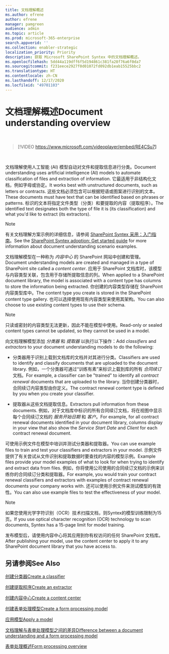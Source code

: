 ```yaml
---
title: 文档理解概述
ms.author: efrene
author: efrene
manager: pamgreen
audience: admin
ms.topic: article
ms.prod: microsoft-365-enterprise
search.appverid: ''
ms.collection: enabler-strategic
localization_priority: Priority
description: 获取 Microsoft SharePoint Syntex 中的文档理解概述。
ms.openlocfilehash: 5dd44a119dff6f5d194861c381fa28f76a6f0da7
ms.sourcegitcommit: f231eece2927f0d01072fd092db1eab15525bbc2
ms.translationtype: HT
ms.contentlocale: zh-CN
ms.lasthandoff: 12/17/2020
ms.locfileid: "49701103"
---
```

# <a name="document-understanding-overview"></a><span data-ttu-id="bfbdf-103">文档理解概述</span><span class="sxs-lookup"><span data-stu-id="bfbdf-103">Document understanding overview</span></span>


</br>

> [!VIDEO https://www.microsoft.com/videoplayer/embed/RE4CSu7] 

</br>

<span data-ttu-id="bfbdf-104">文档理解使用人工智能 (AI) 模型自动对文件和提取信息进行分类。</span><span class="sxs-lookup"><span data-stu-id="bfbdf-104">Document understanding uses artificial intelligence (AI) models to automate classification of files and extraction of information.</span></span> <span data-ttu-id="bfbdf-105">它最适用于非结构化文档，例如字母或协定。</span><span class="sxs-lookup"><span data-stu-id="bfbdf-105">It works best with unstructured documents, such as letters or contracts.</span></span> <span data-ttu-id="bfbdf-106">这些文档必须包含可以根据短语或图案进行识别的文本。</span><span class="sxs-lookup"><span data-stu-id="bfbdf-106">These documents must have text that can be identified based on phrases or patterns.</span></span> <span data-ttu-id="bfbdf-107">标识的文本将指定文件类型（分类）和要提取的内容（提取程序）。</span><span class="sxs-lookup"><span data-stu-id="bfbdf-107">The identified text designates both the type of file it is (its classification) and what you'd like to extract (its extractors).</span></span>

> [!NOTE]
> <span data-ttu-id="bfbdf-108">有关文档理解方案示例的详细信息，请参阅 [SharePoint Syntex 采用：入门指南](https://docs.microsoft.com/microsoft-365/contentunderstanding/adoption-getstarted#document-understanding-scenario-example)。</span><span class="sxs-lookup"><span data-stu-id="bfbdf-108">See the [SharePoint Syntex adoption: Get started guide](https://docs.microsoft.com/microsoft-365/contentunderstanding/adoption-getstarted#document-understanding-scenario-example) for more information about document understanding scenario examples.</span></span>

<span data-ttu-id="bfbdf-109">文档理解模型在一种称为 *内容中心* 的 SharePoint 网站中创建和管理。</span><span class="sxs-lookup"><span data-stu-id="bfbdf-109">Document understanding models are created and managed in a type of SharePoint site called a *content center*.</span></span> <span data-ttu-id="bfbdf-110">应用于 SharePoint 文档库时，该模型与内容类型关联，包含用于存储所提取信息的列。</span><span class="sxs-lookup"><span data-stu-id="bfbdf-110">When applied to a SharePoint document library, the model is associated with a content type has columns to store the information being extracted.</span></span> <span data-ttu-id="bfbdf-111">你创建的内容类型存储在 SharePoint 内容类型库中。</span><span class="sxs-lookup"><span data-stu-id="bfbdf-111">The content type you create is stored in the SharePoint content type gallery.</span></span> <span data-ttu-id="bfbdf-112">也可以选择使用现有内容类型来使用其架构。</span><span class="sxs-lookup"><span data-stu-id="bfbdf-112">You can also choose to use existing content types to use their schema.</span></span>

> [!NOTE]
> <span data-ttu-id="bfbdf-113">只读或密封的内容类型无法更新，因此不能在模型中使用。</span><span class="sxs-lookup"><span data-stu-id="bfbdf-113">Read-only or sealed content types cannot be updated, so they cannot be used in a model.</span></span>

<span data-ttu-id="bfbdf-114">向文档理解模型添加 *分类器* 和 *提取器* 以执行以下操作：</span><span class="sxs-lookup"><span data-stu-id="bfbdf-114">Add *classifiers* and *extractors* to your document understanding models to do the following:</span></span> 

- <span data-ttu-id="bfbdf-115">分类器用于识别上载到文档库的文档并对其进行分类。</span><span class="sxs-lookup"><span data-stu-id="bfbdf-115">Classifiers are used to identify and classify documents that are uploaded to the document library.</span></span> <span data-ttu-id="bfbdf-116">例如，一个分类器可通过“训练有素”来标识上载到库的所有 *合同续订* 文档。</span><span class="sxs-lookup"><span data-stu-id="bfbdf-116">For example, a classifier can be "trained" to identify all *contract renewal* documents that are uploaded to the library.</span></span> <span data-ttu-id="bfbdf-117">当你创建分类器时，合同续订内容类型由你定义。</span><span class="sxs-lookup"><span data-stu-id="bfbdf-117">The contract renewal content type is defined by you when you create your classifier.</span></span>

- <span data-ttu-id="bfbdf-118">提取器从这些文档提取信息。</span><span class="sxs-lookup"><span data-stu-id="bfbdf-118">Extractors pull information from these documents.</span></span> <span data-ttu-id="bfbdf-119">例如，对于文档库中标识的所有合同续订文档，将在视图中显示每个合同续订文档的 *服务开始日期* 和 *客户*。</span><span class="sxs-lookup"><span data-stu-id="bfbdf-119">For example, for all contract renewal documents identified in your document library, columns display in your view that also show the *Service Start Date* and  *Client* for each contract renewal document.</span></span> 

<span data-ttu-id="bfbdf-120">可使用示例文件在模型中培训并测试分类器和提取器。</span><span class="sxs-lookup"><span data-stu-id="bfbdf-120">You can use example files to train and test your classifiers and extractors in your model.</span></span> <span data-ttu-id="bfbdf-121">示例文件提供了有关尝试从文件识别和提取数据时要查找的内容的模型示例。</span><span class="sxs-lookup"><span data-stu-id="bfbdf-121">Example files provide your model examples of what to look for when trying to identify and extract data from files.</span></span> <span data-ttu-id="bfbdf-122">例如，你将使用公司使用的合同续订文档的示例来训练你的合同续订分类和提取器。</span><span class="sxs-lookup"><span data-stu-id="bfbdf-122">For example, you would train your contract renewal classifiers and extractors with examples of contract renewal documents your company works with.</span></span> <span data-ttu-id="bfbdf-123">还可以使用示例文件来测试模型的有效性。</span><span class="sxs-lookup"><span data-stu-id="bfbdf-123">You can also use example files to test the effectiveness of your model.</span></span>

> [!NOTE]
> <span data-ttu-id="bfbdf-124">如果您使用光学字符识别（OCR）技术扫描文档，则Syntex的模型训练限制为15页。</span><span class="sxs-lookup"><span data-stu-id="bfbdf-124">If you use optical character recognition (OCR) technology to scan documents, Syntex has a 15-page limit for model training.</span></span>

<span data-ttu-id="bfbdf-125">发布模型后，请使用内容中心将其应用到你有权访问的任何 SharePoint 文档库。</span><span class="sxs-lookup"><span data-stu-id="bfbdf-125">After publishing your model, use the content center to apply it to any SharePoint document library that you have access to.</span></span>  

## <a name="see-also"></a><span data-ttu-id="bfbdf-126">另请参阅</span><span class="sxs-lookup"><span data-stu-id="bfbdf-126">See Also</span></span>
[<span data-ttu-id="bfbdf-127">创建分类器</span><span class="sxs-lookup"><span data-stu-id="bfbdf-127">Create a classifier</span></span>](create-a-classifier.md)

[<span data-ttu-id="bfbdf-128">创建提取程序</span><span class="sxs-lookup"><span data-stu-id="bfbdf-128">Create an extractor</span></span>](create-an-extractor.md)

[<span data-ttu-id="bfbdf-129">创建内容中心</span><span class="sxs-lookup"><span data-stu-id="bfbdf-129">Create a content center</span></span>](create-a-content-center.md)

[<span data-ttu-id="bfbdf-130">创建表单处理模型</span><span class="sxs-lookup"><span data-stu-id="bfbdf-130">Create a form processing model</span></span>](create-a-form-processing-model.md)

[<span data-ttu-id="bfbdf-131">应用模型</span><span class="sxs-lookup"><span data-stu-id="bfbdf-131">Apply a model</span></span>](apply-a-model.md)   

[<span data-ttu-id="bfbdf-132">文档理解与表单处理模型之间的差异</span><span class="sxs-lookup"><span data-stu-id="bfbdf-132">Difference between a document understanding and a form processing model</span></span>](difference-between-document-understanding-and-form-processing-model.md)
  
[<span data-ttu-id="bfbdf-133">表单处理概述</span><span class="sxs-lookup"><span data-stu-id="bfbdf-133">Form processing overview</span></span>](form-processing-overview.md)
